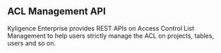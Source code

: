 ## ACL Management API

Kyligence Enterprise provides REST APIs on Access Control List Management to help users strictly manage the ACL on projects, tables, users and so on.

